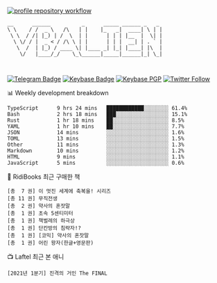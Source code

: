 [![profile repository workflow](https://github.com/vbalien/vbalien/actions/workflows/push.yml/badge.svg)](https://github.com/vbalien/vbalien/actions/workflows/push.yml)
```
__      ______          _      _____ ______ _   _ 
\ \    / /  _ \   /\   | |    |_   _|  ____| \ | |
 \ \  / /| |_) | /  \  | |      | | | |__  |  \| |
  \ \/ / |  _ < / /\ \ | |      | | |  __| | . ` |
   \  /  | |_) / ____ \| |____ _| |_| |____| |\  |
    \/   |____/_/    \_\______|_____|______|_| \_|
                                                  
                                                  
```
[![Telegram Badge](https://img.shields.io/badge/-Telegram-2CA5E0?logo=telegram)](https://t.me/vbalien)
[![Keybase Badge](https://img.shields.io/badge/-Keybase-33A0FF?logo=keybase&logoColor=white)](https://keybase.io/vbalien)
[![Keybase PGP](https://img.shields.io/keybase/pgp/vbalien)](http://sks.pod02.fleetstreetops.com/pks/lookup?search=0xE98CF73DE1E36F7D1B8A383AFD987F8DBE513071&fingerprint=on&op=index)
[![Twitter Follow](https://img.shields.io/twitter/follow/_elnyan)](https://twitter.com/_elnyan)

📊 Weekly development breakdown
```
TypeScript      9 hrs 24 mins   ████████████░░░░░░░░ 61.4%
Bash            2 hrs 18 mins   ███░░░░░░░░░░░░░░░░░ 15.1%
Rust            1 hr 18 mins    ██░░░░░░░░░░░░░░░░░░ 8.5%
YAML            1 hr 10 mins    ██░░░░░░░░░░░░░░░░░░ 7.7%
JSON            14 mins         ░░░░░░░░░░░░░░░░░░░░ 1.6%
TOML            13 mins         ░░░░░░░░░░░░░░░░░░░░ 1.5%
Other           11 mins         ░░░░░░░░░░░░░░░░░░░░ 1.3%
Markdown        10 mins         ░░░░░░░░░░░░░░░░░░░░ 1.2%
HTML            9 mins          ░░░░░░░░░░░░░░░░░░░░ 1.1%
JavaScript      5 mins          ░░░░░░░░░░░░░░░░░░░░ 0.6%
```
📖 RidiBooks 최근 구매한 책
```
[총  7 권] 이 멋진 세계에 축복을! 시리즈 
[총 11 권] 무직전생 
[총  2 권] 약사의 혼잣말 
[총  1 권] 초속 5센티미터 
[총  1 권] 책벌레의 하극상 
[총  1 권] 단칸방의 침략자!? 
[총  1 권] [코믹] 약사의 혼잣말 
[총  1 권] 어린 왕자(한글+영문판) 
```
📺 Laftel 최근 본 애니
```
[2021년 1분기] 진격의 거인 The FINAL
```
